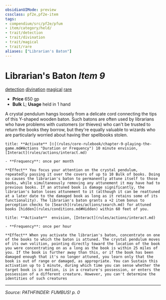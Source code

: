 ```yaml
---
obsidianUIMode: preview
cssclass: pf2e,pf2e-item
tags:
- compendium/src/pf2e/pfum
- item/category/held/
- trait/detection
- trait/divination
- trait/magical
- trait/rare
aliases: ["Librarian's Baton"]
---
```

# Librarian's Baton *Item 9*  
[detection](detection.md "Detection Effect Trait")  [divination](divination.md "Divination School Trait")  [magical](magical.md "Magical Item Trait")  [rare](rare.md "Rare Rarity Trait")  

- **Price** 650 gp
- **Bulk** L; **Usage** held in 1 hand

A crystal pendulum hangs loosely from a delicate cord connecting the tips of this Y-shaped wooden baton. Such batons are often used by librarians who have problems with customers (or thieves) who can't be trusted to return the books they borrow, but they're equally valuable to wizards who are particularly worried about having ther spellbooks stolen.

```ad-embed-ability
title: **Activate** [⏲](rules/core-rulebook/chapter-9-playing-the-game.md#Actions "Duration or Frequency") 10 minute envision, [Interact](rules/actions/interact.md)

- **Frequency**: once per month

**Effect** You focus your attention on the crystal pendulum, repeatedly passing it over the covers of up to 10 Bulk of books. Doing so causes the librarian's baton to permanently attune itself to those books, while simultaneously removing any attunement it may have had to previous books. If an attuned book is damage significantly, the librarian's baton loses attunement to it (although it can be reattuned at a later date to the damaged book as long as it retains some of its functionality). The librarian's baton grants a +2 item bonus to perception checks to [Search](rules/actions/search.md) for attuned books [hidden](rules/conditions.md#Hidden) within 60 feet of you.
```

```ad-embed-ability
title: **Activate**  envision, [Interact](rules/actions/interact.md)

- **Frequency**: once per hour

**Effect** When you activate the librarian's baton, concentrate on one of the books to which the baton is attuned. The crystal pendulum moves of its own volition, pointing directly toward the location of the book you were concentrating on as a long as the book is within 25 miles of you. If the book is further away than this, or if the book has been damaged enough that it's no longer attuned, you learn only that the book is out of range or damaged, as appropriate. You can Sustain this activation up to 1 minute, during which time you can sense whether the target book is in motion, is in a creature's possession, or enters the possession of a different creature. However, you can't determine the identities of such creatures
```


---
*Source: PATHFINDER: FUMBUS! p. 0*
